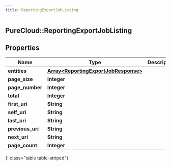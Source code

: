 ```yaml
---
title: ReportingExportJobListing
---
```

## PureCloud::ReportingExportJobListing

## Properties

|Name | Type | Description | Notes|
|------------ | ------------- | ------------- | -------------|
| **entities** | [**Array&lt;ReportingExportJobResponse&gt;**](ReportingExportJobResponse.html) |  | [optional] |
| **page_size** | **Integer** |  | [optional] |
| **page_number** | **Integer** |  | [optional] |
| **total** | **Integer** |  | [optional] |
| **first_uri** | **String** |  | [optional] |
| **self_uri** | **String** |  | [optional] |
| **last_uri** | **String** |  | [optional] |
| **previous_uri** | **String** |  | [optional] |
| **next_uri** | **String** |  | [optional] |
| **page_count** | **Integer** |  | [optional] |
{: class="table table-striped"}


